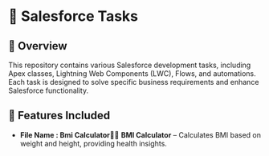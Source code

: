 # 🚀 Salesforce Tasks  

## 📌 Overview  
This repository contains various Salesforce development tasks, including Apex classes, Lightning Web Components (LWC), Flows, and automations. Each task is designed to solve specific business requirements and enhance Salesforce functionality.  

## 📂 Features Included  
- **File Name : Bmi Calculator**🏋️‍♂️ **BMI Calculator** – Calculates BMI based on weight and height, providing health insights.  
  
